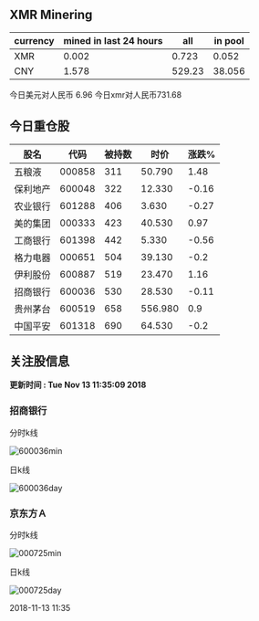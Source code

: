 ## XMR Minering

|currency|mined in last 24 hours|all|in pool|
|---|---|---|---|
|XMR|0.002|0.723|0.052|
|CNY|1.578|529.23|38.056|

今日美元对人民币 6.96	今日xmr对人民币731.68


## 今日重仓股 

|股名|代码|被持数|时价|涨跌%|
|---|---|---|---|---|
|五粮液|000858|311|50.790|1.48|
|保利地产|600048|322|12.330|-0.16|
|农业银行|601288|406|3.630|-0.27|
|美的集团|000333|423|40.530|0.97|
|工商银行|601398|442|5.330|-0.56|
|格力电器|000651|504|39.130|-0.2|
|伊利股份|600887|519|23.470|1.16|
|招商银行|600036|530|28.530|-0.11|
|贵州茅台|600519|658|556.980|0.9|
|中国平安|601318|690|64.530|-0.2|

## 关注股信息
**更新时间 : Tue Nov 13 11:35:09 2018**
### 招商银行 
分时k线

![600036min](http://image.sinajs.cn/newchart/min/n/sh600036.gif)

日k线

![600036day](http://image.sinajs.cn/newchart/daily/n/sh600036.gif)

### 京东方Ａ 
分时k线

![000725min](http://image.sinajs.cn/newchart/min/n/sz000725.gif)

日k线

![000725day](http://image.sinajs.cn/newchart/daily/n/sz000725.gif)

2018-11-13 11:35